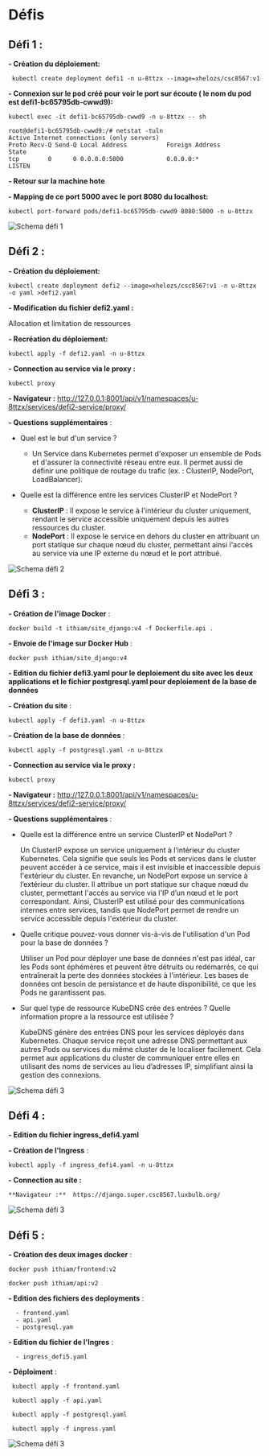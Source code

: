# Défis

## Défi 1 :

**- Création du déploiement:**

``` kubectl create deployment defi1 -n u-8ttzx --image=xhelozs/csc8567:v1```

**- Connexion sur le pod créé pour voir le port sur écoute ( le nom du pod est defi1-bc65795db-cwwd9):** 

```kubectl exec -it defi1-bc65795db-cwwd9 -n u-8ttzx -- sh ```

```
root@defi1-bc65795db-cwwd9:/# netstat -tuln
Active Internet connections (only servers)
Proto Recv-Q Send-Q Local Address           Foreign Address         State      
tcp        0      0 0.0.0.0:5000            0.0.0.0:*               LISTEN  

```
**- Retour sur la machine hote**

**- Mapping de ce port 5000 avec le port 8080 du localhost:**

``` kubectl port-forward pods/defi1-bc65795db-cwwd9 8080:5000 -n u-8ttzx ```

![Schema défi 1](defi1.png)

## Défi 2 :

**- Création du déploiement:**

```
kubectl create deployment defi2 --image=xhelozs/csc8567:v1 -n u-8ttzx -o yaml >defi2.yaml

```

**- Modification du fichier defi2.yaml :** 

Allocation et limitation de ressources

**- Recréation du déploiement:**

```
kubectl apply -f defi2.yaml -n u-8ttzx

```

**- Connection au service via le proxy :**

```
kubectl proxy
```

**- Navigateur :** http://127.0.0.1:8001/api/v1/namespaces/u-8ttzx/services/defi2-service/proxy/


**- Questions supplémentaires** :

- Quel est le but d'un service ?
     - Un Service dans Kubernetes permet d'exposer un ensemble de Pods et d'assurer la connectivité réseau entre eux. Il permet aussi de définir une politique de routage du trafic (ex. : ClusterIP, NodePort, LoadBalancer).

- Quelle est la différence entre les services ClusterIP et NodePort ?
     - **ClusterIP** : Il expose le service à l'intérieur du cluster uniquement, rendant le service accessible uniquement depuis les autres ressources du cluster.
     - **NodePort** : Il expose le service en dehors du cluster en attribuant un port statique sur chaque nœud du cluster, permettant ainsi l'accès au service via une IP externe du nœud et le port attribué.

![Schema défi 2](schema_defis2.jpg)


## Défi 3 :

**- Création de l'image Docker** :

```
docker build -t ithiam/site_django:v4 -f Dockerfile.api .

```

**- Envoie de l'image sur Docker Hub** :

```
docker push ithiam/site_django:v4

```
**- Edition du fichier defi3.yaml pour le deploiement du site avec les deux applications et le fichier postgresql.yaml pour deploiement de la base de données**


**- Création du site** :

```
kubectl apply -f defi3.yaml -n u-8ttzx

```

**- Création de la base de données** :

```
kubectl apply -f postgresql.yaml -n u-8ttzx

```
**- Connection au service via le proxy :**

```
kubectl proxy
```

**- Navigateur :** http://127.0.0.1:8001/api/v1/namespaces/u-8ttzx/services/defi2-service/proxy/

**- Questions supplémentaires** :

  - Quelle est la différence entre un service ClusterIP et NodePort ?

      Un ClusterIP expose un service uniquement à l’intérieur du cluster Kubernetes. Cela signifie que seuls les Pods et services dans le cluster peuvent accéder à ce service, mais il est invisible et inaccessible depuis l'extérieur du cluster. En revanche, un NodePort expose un service à l’extérieur du cluster. Il attribue un port statique sur chaque nœud du cluster, permettant l'accès au service via l'IP d’un nœud et le port correspondant. Ainsi, ClusterIP est utilisé pour des communications internes entre services, tandis que NodePort permet de rendre un service accessible depuis l'extérieur du cluster.

  - Quelle critique pouvez-vous donner vis-à-vis de l'utilisation d'un Pod pour la base de données ?

      Utiliser un Pod pour déployer une base de données n'est pas idéal, car les Pods sont éphémères et peuvent être détruits ou redémarrés, ce qui entraînerait la perte des données stockées à l'intérieur. Les bases de données ont besoin de persistance et de haute disponibilité, ce que les Pods ne garantissent pas. 

  - Sur quel type de ressource KubeDNS crée des entrées ? Quelle information propre a la ressource est utilisée ?

      KubeDNS génère des entrées DNS pour les services déployés dans Kubernetes. Chaque service reçoit une adresse DNS permettant aux autres Pods ou services du même cluster de le localiser facilement. 
      Cela permet aux applications du cluster de communiquer entre elles en utilisant des noms de services au lieu d’adresses IP, simplifiant ainsi la gestion des connexions.

![Schema défi 3](schema_defi3.png)

## Défi 4 :

**- Edition du fichier ingress_defi4.yaml**

**- Création de l'Ingress** :

```
kubectl apply -f ingress_defi4.yaml -n u-8ttzx

```

**- Connection au site :**

    **Navigateur :**  https://django.super.csc8567.luxbulb.org/

![Schema défi 3](defi4.png)

## Défi 5 :

**- Création des deux images docker** :

``` 
docker push ithiam/frontend:v2

docker push ithiam/api:v2

```

**- Edition des fichiers des deployments** :   
      
      - frontend.yaml
      - api.yaml
      - postgresql.yam

**- Edition du fichier de l'Ingres** :

      - ingress_defi5.yaml

**- Déploiment** :

```
 kubectl apply -f frontend.yaml 

 kubectl apply -f api.yaml 

 kubectl apply -f postgresql.yaml 

 kubectl apply -f ingress.yaml

 ```
![Schema défi 3](defi4.png)


